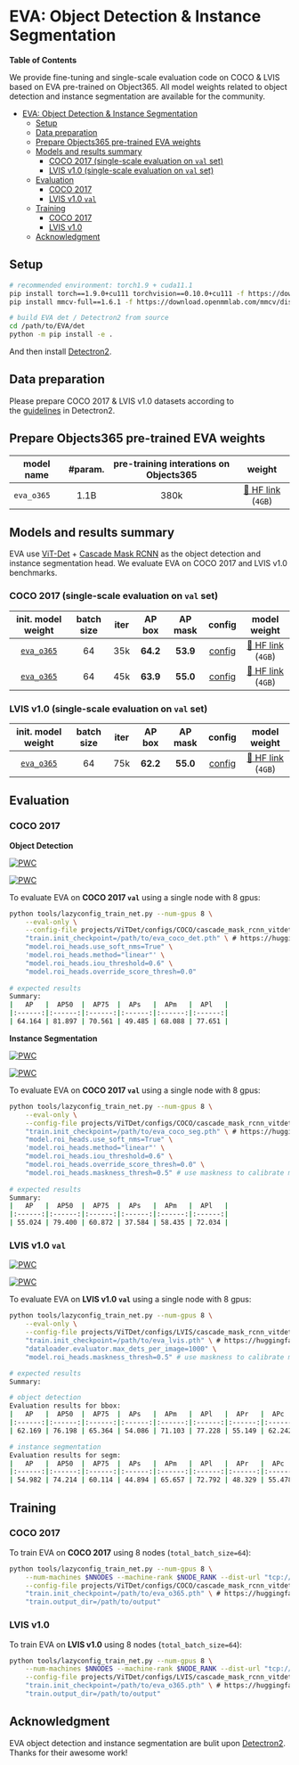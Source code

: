 # EVA: Object Detection & Instance Segmentation

**Table of Contents**

We provide fine-tuning and single-scale evaluation code on COCO & LVIS based on EVA pre-trained on Object365.
All model weights related to object detection and instance segmentation are available for the community.

- [EVA: Object Detection \& Instance Segmentation](#eva-object-detection--instance-segmentation)
  - [Setup](#setup)
  - [Data preparation](#data-preparation)
  - [Prepare Objects365 pre-trained EVA weights](#prepare-objects365-pre-trained-eva-weights)
  - [Models and results summary](#models-and-results-summary)
    - [COCO 2017 (single-scale evaluation on `val` set)](#coco-2017-single-scale-evaluation-on-val-set)
    - [LVIS v1.0 (single-scale evaluation on `val` set)](#lvis-v10-single-scale-evaluation-on-val-set)
  - [Evaluation](#evaluation)
    - [COCO 2017](#coco-2017)
    - [LVIS v1.0 `val`](#lvis-v10-val)
  - [Training](#training)
    - [COCO 2017](#coco-2017-1)
    - [LVIS v1.0](#lvis-v10)
  - [Acknowledgment](#acknowledgment)


## Setup

```bash
# recommended environment: torch1.9 + cuda11.1
pip install torch==1.9.0+cu111 torchvision==0.10.0+cu111 -f https://download.pytorch.org/whl/torch_stable.html
pip install mmcv-full==1.6.1 -f https://download.openmmlab.com/mmcv/dist/cu111/torch1.9.0/index.html  # for soft-nms

# build EVA det / Detectron2 from source
cd /path/to/EVA/det
python -m pip install -e .
```

And then install [Detectron2](https://detectron2.readthedocs.io/en/latest/tutorials/install.html#build-detectron2-from-source).


## Data preparation

Please prepare COCO 2017 & LVIS v1.0 datasets according to the [guidelines](https://detectron2.readthedocs.io/en/latest/tutorials/builtin_datasets.html) in Detectron2.

## Prepare Objects365 pre-trained EVA weights

<div align="center">

| model name | #param. | pre-training interations on Objects365 |                                    weight                                     |
|------------|:-------:|:--------------------------------------:|:-----------------------------------------------------------------------------:|
| `eva_o365` |  1.1B   |                  380k                  |       [🤗 HF link](https://huggingface.co/BAAI/EVA/blob/main/eva_o365.pth) (`4GB`)        |

</div>

## Models and results summary

EVA use [ViT-Det](https://arxiv.org/abs/2203.16527) + [Cascade Mask RCNN](https://arxiv.org/abs/1906.09756) as the object detection and instance segmentation head. 
We evaluate EVA on COCO 2017 and LVIS v1.0 benchmarks.


### COCO 2017 (single-scale evaluation on `val` set)

<div align="center">

| init. model weight | batch size | iter  | AP box | AP mask | config | model weight |
| :---: | :---: |:----:|:--------:|:---------------:|:---------------------------------------:|:--------------------------------------------------------------------:|
| [`eva_o365`](https://huggingface.co/BAAI/EVA/blob/main/eva_o365.pth) | 64 | 35k | **64.2** | **53.9** | [config](projects/ViTDet/configs/COCO/cascade_mask_rcnn_vitdet_eva.py) | [🤗 HF link](https://huggingface.co/BAAI/EVA/blob/main/eva_coco_det.pth) (`4GB`)  |
| [`eva_o365`](https://huggingface.co/BAAI/EVA/blob/main/eva_o365.pth) | 64 | 45k | **63.9** | **55.0** | [config](projects/ViTDet/configs/COCO/cascade_mask_rcnn_vitdet_eva.py) | [🤗 HF link](https://huggingface.co/BAAI/EVA/blob/main/eva_coco_seg.pth) (`4GB`)  |

</div>

### LVIS v1.0 (single-scale evaluation on `val` set)

<div align="center">

| init. model weight | batch size | iter |  AP box  |     AP mask     |                 config                  |                             model weight                             |
| :---: | :---: |:----:|:--------:|:---------------:|:---------------------------------------:|:--------------------------------------------------------------------:|
| [`eva_o365`](https://huggingface.co/BAAI/EVA/blob/main/eva_o365.pth) | 64 | 75k  | **62.2** | **55.0**| [config](projects/ViTDet/configs/LVIS/cascade_mask_rcnn_vitdet_eva.py) | [🤗 HF link](https://huggingface.co/BAAI/EVA/blob/main/eva_lvis.pth) (`4GB`)  |

</div>

## Evaluation

### COCO 2017

**Object Detection**
  
[![PWC](https://img.shields.io/endpoint.svg?url=https://paperswithcode.com/badge/eva-exploring-the-limits-of-masked-visual/object-detection-on-coco)](https://paperswithcode.com/sota/object-detection-on-coco?p=eva-exploring-the-limits-of-masked-visual)

[![PWC](https://img.shields.io/endpoint.svg?url=https://paperswithcode.com/badge/eva-exploring-the-limits-of-masked-visual/object-detection-on-coco-minival)](https://paperswithcode.com/sota/object-detection-on-coco-minival?p=eva-exploring-the-limits-of-masked-visual)

To evaluate EVA on **COCO 2017 `val`** using a single node with 8 gpus:

```bash
python tools/lazyconfig_train_net.py --num-gpus 8 \
    --eval-only \
    --config-file projects/ViTDet/configs/COCO/cascade_mask_rcnn_vitdet_eva_1536.py \
    "train.init_checkpoint=/path/to/eva_coco_det.pth" \ # https://huggingface.co/BAAI/EVA/blob/main/eva_coco_det.pth
    "model.roi_heads.use_soft_nms=True" \
    'model.roi_heads.method="linear"' \
    "model.roi_heads.iou_threshold=0.6" \
    "model.roi_heads.override_score_thresh=0.0"
 
# expected results
Summary:
|   AP   |  AP50  |  AP75  |  APs   |  APm   |  APl   |
|:------:|:------:|:------:|:------:|:------:|:------:|
| 64.164 | 81.897 | 70.561 | 49.485 | 68.088 | 77.651 |
```

**Instance Segmentation**

[![PWC](https://img.shields.io/endpoint.svg?url=https://paperswithcode.com/badge/eva-exploring-the-limits-of-masked-visual/instance-segmentation-on-coco)](https://paperswithcode.com/sota/instance-segmentation-on-coco?p=eva-exploring-the-limits-of-masked-visual)

[![PWC](https://img.shields.io/endpoint.svg?url=https://paperswithcode.com/badge/eva-exploring-the-limits-of-masked-visual/instance-segmentation-on-coco-minival)](https://paperswithcode.com/sota/instance-segmentation-on-coco-minival?p=eva-exploring-the-limits-of-masked-visual)

To evaluate EVA on **COCO 2017 `val`** using a single node with 8 gpus:

```bash
python tools/lazyconfig_train_net.py --num-gpus 8 \
    --eval-only \
    --config-file projects/ViTDet/configs/COCO/cascade_mask_rcnn_vitdet_eva_1536.py \
    "train.init_checkpoint=/path/to/eva_coco_seg.pth" \ # https://huggingface.co/BAAI/EVA/blob/main/eva_coco_seg.pth
    "model.roi_heads.use_soft_nms=True" \
    'model.roi_heads.method="linear"' \
    "model.roi_heads.iou_threshold=0.6" \
    "model.roi_heads.override_score_thresh=0.0" \
    "model.roi_heads.maskness_thresh=0.5" # use maskness to calibrate mask predictions
 
# expected results
Summary:
|   AP   |  AP50  |  AP75  |  APs   |  APm   |  APl   |
|:------:|:------:|:------:|:------:|:------:|:------:|
| 55.024 | 79.400 | 60.872 | 37.584 | 58.435 | 72.034 |
```


### LVIS v1.0 `val`

[![PWC](https://img.shields.io/endpoint.svg?url=https://paperswithcode.com/badge/eva-exploring-the-limits-of-masked-visual/instance-segmentation-on-lvis-v1-0-val)](https://paperswithcode.com/sota/instance-segmentation-on-lvis-v1-0-val?p=eva-exploring-the-limits-of-masked-visual)

[![PWC](https://img.shields.io/endpoint.svg?url=https://paperswithcode.com/badge/eva-exploring-the-limits-of-masked-visual/object-detection-on-lvis-v1-0-val)](https://paperswithcode.com/sota/object-detection-on-lvis-v1-0-val?p=eva-exploring-the-limits-of-masked-visual)

To evaluate EVA on **LVIS v1.0 `val`** using a single node with 8 gpus:

```bash
python tools/lazyconfig_train_net.py --num-gpus 8 \
    --eval-only \
    --config-file projects/ViTDet/configs/LVIS/cascade_mask_rcnn_vitdet_eva_1536.py \
    "train.init_checkpoint=/path/to/eva_lvis.pth" \ # https://huggingface.co/BAAI/EVA/blob/main/eva_lvis.pth
    "dataloader.evaluator.max_dets_per_image=1000" \
    "model.roi_heads.maskness_thresh=0.5" # use maskness to calibrate mask predictions

# expected results
Summary:

# object detection
Evaluation results for bbox:
|   AP   |  AP50  |  AP75  |  APs   |  APm   |  APl   |  APr   |  APc   |  APf   |
|:------:|:------:|:------:|:------:|:------:|:------:|:------:|:------:|:------:|
| 62.169 | 76.198 | 65.364 | 54.086 | 71.103 | 77.228 | 55.149 | 62.242 | 65.172 |

# instance segmentation
Evaluation results for segm:
|   AP   |  AP50  |  AP75  |  APs   |  APm   |  APl   |  APr   |  APc   |  APf   |
|:------:|:------:|:------:|:------:|:------:|:------:|:------:|:------:|:------:|
| 54.982 | 74.214 | 60.114 | 44.894 | 65.657 | 72.792 | 48.329 | 55.478 | 57.352 |
```



## Training

### COCO 2017

To train EVA on **COCO 2017** using 8 nodes (`total_batch_size=64`):

```bash
python tools/lazyconfig_train_net.py --num-gpus 8 \
    --num-machines $NNODES --machine-rank $NODE_RANK --dist-url "tcp://$MASTER_ADDR:60900" \
    --config-file projects/ViTDet/configs/COCO/cascade_mask_rcnn_vitdet_eva.py \
    "train.init_checkpoint=/path/to/eva_o365.pth" \ # https://huggingface.co/BAAI/EVA/blob/main/eva_o365.pth
    "train.output_dir=/path/to/output"
```

### LVIS v1.0

To train EVA on **LVIS v1.0** using 8 nodes (`total_batch_size=64`):

```bash
python tools/lazyconfig_train_net.py --num-gpus 8 \
    --num-machines $NNODES --machine-rank $NODE_RANK --dist-url "tcp://$MASTER_ADDR:60900" \
    --config-file projects/ViTDet/configs/LVIS/cascade_mask_rcnn_vitdet_eva.py \
    "train.init_checkpoint=/path/to/eva_o365.pth" \ # https://huggingface.co/BAAI/EVA/blob/main/eva_o365.pth
    "train.output_dir=/path/to/output"
```

## Acknowledgment
EVA object detection and instance segmentation are bulit upon [Detectron2](https://github.com/facebookresearch/detectron2). Thanks for their awesome work!